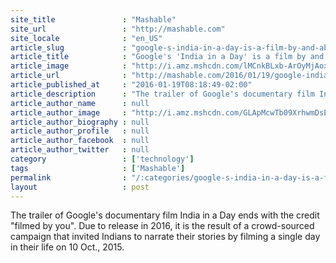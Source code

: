 ```yaml
---
site_title               : "Mashable"
site_url                 : "http://mashable.com"
site_locale              : "en_US"
article_slug             : "google-s-india-in-a-day-is-a-film-by-and-about-indians"
article_title            : "Google's 'India in a Day' is a film by and about Indians"
article_image            : "http://i.amz.mshcdn.com/lMCnkBLxb-ArOyMjAoxq89fzkhg=/1200x627/2016%2F01%2F19%2Fe5%2FgOOGLEINDIA.f4e66.jpg"
article_url              : "http://mashable.com/2016/01/19/google-india-in-a-day/"
article_published_at     : "2016-01-19T08:18:49-02:00"
article_description      : "The trailer of Google's documentary film India in a Day ends with the credit 'filmed by you'. Due to release in 2016, it is the result of a crowd-sourced campaign that invited Indians to narrate their stories by filming a single day in their life on 10 Oct., 2015."
article_author_name      : null
article_author_image     : "http://i.amz.mshcdn.com/GLApMcwTb09XrhwmDsEhXTHOo2I=/90x90/2016%2F06%2F29%2Fe5%2Fhttpsd2mhye01h4nj2n.cloudfront.netmediaZgkyMDE1LzEw.8a646.jpg"
article_author_biography : null
article_author_profile   : null
article_author_facebook  : null
article_author_twitter   : null
category                 : ['technology']
tags                     : ['Mashable']
permalink                : "/:categories/google-s-india-in-a-day-is-a-film-by-and-about-indians/"
layout                   : post
---
```


The trailer of Google's documentary film India in a Day ends with the credit "filmed by you". Due to release in 2016, it is the result of a crowd-sourced campaign that invited Indians to narrate their stories by filming a single day in their life on 10 Oct., 2015.
